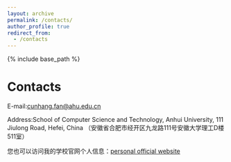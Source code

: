 ```yaml
---
layout: archive
permalink: /contacts/
author_profile: true
redirect_from:
  - /contacts
---
```

<!-- Google tag (gtag.js) -->
<script async src="https://www.googletagmanager.com/gtag/js?id=G-T0S164QJL9"></script>
<script>
  window.dataLayer = window.dataLayer || [];
  function gtag(){dataLayer.push(arguments);}
  gtag('js', new Date());

  gtag('config', 'G-T0S164QJL9');
</script>
{% include base_path %}

Contacts
======
E-mail:cunhang.fan@ahu.edu.cn

Address:School of Computer Science and Technology, Anhui University, 111 Jiulong Road, Hefei, China （安徽省合肥市经开区九龙路111号安徽大学理工D楼511室）

您也可以访问我的学校官网个人信息：[personal official website](https://cs.ahu.edu.cn/2023/0222/c20807a301350/page.htm)
